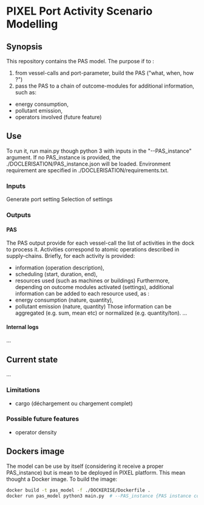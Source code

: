# PIXEL Port Activity Scenario Modelling
## Synopsis
This repository contains the PAS model. The purpose if to :
1. from vessel-calls and port-parameter, build the PAS ("what, when, how ?")
2. pass the PAS to a chain of outcome-modules for additional information, such as:
- energy consumption,
- pollutant emission,
- operators involved (future feature)
## Use 
To run it, run main.py though python 3 with inputs in the "--PAS_instance" argument. If no PAS_instance is provided, the ./DOCLERISATION/PAS_instance.json will be loaded.
Environment requirement are specified in ./DOCLERISATION/requirements.txt.
### Inputs
Generate port setting
Selection of settings
### Outputs
#### PAS
The PAS output provide for each vessel-call the list of activities in the dock to process it. Activities correspond to atomic operations described in supply-chains. Briefly, for each activity is provided:
- information (operation description),
- scheduling (start, duration, end),
- resources used (such as machines or buildings)
Furthermore, depending on outcome modules activated (settings), additional information can be added to each resource used, as :
- energy consumption (nature, quantity),
- pollutant emission (nature, quantity)
Those information can be aggregated (e.g. sum, mean etc) or normalized (e.g. quantity/ton).
...
#### Internal logs
...
## Current state
...
### Limitations
- cargo (déchargement ou chargement complet)
### Possible future features
- operator density
## Dockers image
The model can be use by itself (considering it receive a proper PAS_instance) but is mean to be deployed in PIXEL platform. This mean thought a Docker image. To build the image:

```bash
docker build -t pas_model -f ./DOCKERISE/Dockerfile .
docker run pas_model python3 main.py  # --PAS_instance {PAS instance content}
```
